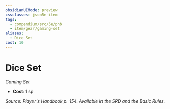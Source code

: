 ```yaml
---
obsidianUIMode: preview
cssclasses: json5e-item
tags:
  - compendium/src/5e/phb
  - item/gear/gaming-set
aliases:
  - Dice Set
cost: 10
---
```

# Dice Set
*Gaming Set*  

- **Cost**: 1 sp

*Source: Player's Handbook p. 154. Available in the SRD and the Basic Rules.*
